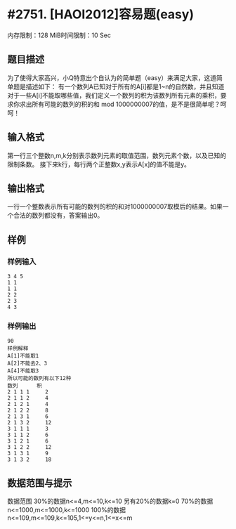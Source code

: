 # #2751. [HAOI2012]容易题(easy)

内存限制：128 MiB时间限制：10 Sec

## 题目描述


为了使得大家高兴，小Q特意出个自认为的简单题（easy）来满足大家，这道简单题是描述如下：
有一个数列A已知对于所有的A[i]都是1~n的自然数，并且知道对于一些A[i]不能取哪些值，我们定义一个数列的积为该数列所有元素的乘积，要求你求出所有可能的数列的积的和 mod 1000000007的值，是不是很简单呢？呵呵！

## 输入格式

第一行三个整数n,m,k分别表示数列元素的取值范围，数列元素个数，以及已知的限制条数。
接下来k行，每行两个正整数x,y表示A[x]的值不能是y。

## 输出格式

一行一个整数表示所有可能的数列的积的和对1000000007取模后的结果。如果一个合法的数列都没有，答案输出0。

## 样例

### 样例输入

    
    3 4 5
    1 1
    1 1
    2 2
    2 3
    4 3
    
    

### 样例输出

    
    90
    样例解释
    A[1]不能取1
    A[2]不能去2、3
    A[4]不能取3
    所以可能的数列有以下12种
    数列      积
    2 1 1 1     2
    2 1 1 2     4
    2 1 2 1     4
    2 1 2 2     8
    2 1 3 1     6
    2 1 3 2     12
    3 1 1 1     3
    3 1 1 2     6
    3 1 2 1     6
    3 1 2 2     12
    3 1 3 1     9
    3 1 3 2     18
    
    

## 数据范围与提示

数据范围
30%的数据n<=4,m<=10,k<=10
另有20%的数据k=0
70%的数据n<=1000,m<=1000,k<=1000
100%的数据 n<=109,m<=109,k<=105,1<=y<=n,1<=x<=m
